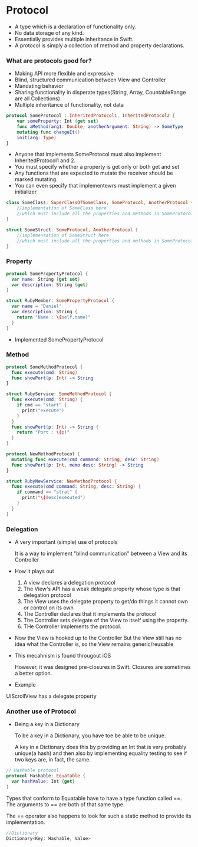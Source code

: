 # Protocol
- A type which is a declaration of functionality only.
- No data storage of any kind.
- Essentially provides multiple inheritance in Swift.
- A protocol is simply a collection of method and property declarations.

### What are protocols good for?
- Making API more flexible and expressive
- Blind, structured communication between View and Controller
- Mandating behavior
- Sharing functionality in disperate types(String, Array, CountableRange are all Collections)
- Multiple inheritance of functionality, not data

``` swift
protocol SomeProtocol : InheritedProtocol1, InheritedProtocol2 {
    var someProperty: Int {get set}
    func aMethod(arg1: Double, anotherArgument: String) -> SomeType
    mutating func changeIt()
    init(arg: Type)
}
```
- Anyone that implements SomeProtocol must also implement InheritedProtocol1 and 2.
- You must specify whether a property is get only or both get and set
- Any functions that are expected to mutate the receiver should be marked mutating.
- You can even specify that implementewrs must implement a given initializer
``` swift
class SomeClass: SuperClassOfSomeClass, SomeProtocol, AnotherProtocol {
    //implementation of SomeClass here
    //which must include all the properties and methods in SomeProtocol & AnotherProtocol
}
```
``` swift
struct SomeStruct: SomeProtocol, AnotherProtocol {
    //implementation of SomeStruct here
    //which must include all the properties and methods in SomeProtocol & AnotherProtocol
}
```

### Property

``` swift
protocol SomePropertyProtocol {
  var name: String {get set}
  var description: String {get}
}
```



``` swift
struct RubyMember: SomePropertyProtocol {
  var name = "Daniel"
  var description: String {
    return "Name : \(self.name)"
  }
}
```

- Implemented SomePropertyProtocol

### Method

``` swift
protocol SomeMethodProtocol {
  func execute(cmd: String)
  func showPort(p: Int) -> String
}
```

``` swift
struct RubyService: SomeMethodProtocol {
  func execute(cmd: String) {
    if cmd == "start" {
      print("execute")
    }
  }
  func showPort(p: Int) -> String {
    return "Port : \(p)"
  }
}
```

``` swift
protocol NewMethodProtocol {
  mutating func execute(cmd command: String, desc: String)
  func showPort(p: Int, memo desc: String) -> String
}

struct RubyNewService: NewMethodProtocol {
  func execute(cmd command: String, desc: String) {
    if command == "strat" {
      print("\(desc)executed")
    }
  }
}
```

### Delegation

- A very important (simple) use of protocols

  It is a way to implement "blind communication" between a View and its Controller

- How it plays out

  1. A view declares a delegation protocol
  2. The View's API has a weak delegate property whose type is that delegation protocol
  3. The View uses the delegate property to get/do things it cannot own or control on its own
  4. The Controller declares that it implements the protocol
  5. The Controller sets delegate of the View to itself using the property.
  6. THe Controller implements the protocol.

- Now the View is hooked up to the Controller
  But the View still has no idea what the Controller is, so the View remains generic/reusable

- This mecahnism is found througout iOS

  However, it was designed pre-closures in Swift. Closures are sometimes a better option.

- Example

UIScrollView has a delegate property



### Another use of Protocol

- Being a key in a Dictionary

  To be a key in a Dictionary, you have toe be able to be unique.

  A key in a Dictionary does this by providing an Int that is very probably unique(a hash) and then also by implementing equality testing to see if two keys are, in fact, the same.

``` swift
// Hashable protocol
protocol Hashable: Equatable {
  var hashValue: Int {get}
}
```

Types that conform to Equatable have to have a type function called ==. The arguments to == are both of that same type.

The == operator also happens to look for such a static method to provide its implementation. 

``` swift
//Dictionary
Dictionary<Key: Hashable, Value>
```

